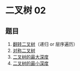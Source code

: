 # 二叉树 02

## 题目

1. [翻转二叉树](./翻转二叉树/)（递归 or 层序遍历）
2. [对称二叉树](./对称二叉树/)
3. [二叉树的最大深度](./二叉树的最大深度/)
4. [二叉树的最小深度](./二叉树的最小深度/)
